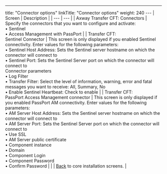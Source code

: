 ---
title: "Connector options"
linkTitle: "Connector options"
weight: 240
--- | Screen  | Description  |
| --- | --- |
| Axway Transfer CFT: Connectors  | Specify the connectors that you want to configure and activate:<br/> • Sentinel<br/> • Access Management with PassPort |
| Transfer CFT:<br /> Sentinel Connector | This screen is only displayed if you enabled Sentinel connectivity. Enter values for the following parameters:<br/> • Sentinel Host Address: Sets the Sentinel server hostname on which the connector will connect to<br/> • Sentinel Port: Sets the Sentinel Server port on which the connector will connect to<br/> Connector parameters<br/> • Log Filter<br/> • Transfer Filter: Select the level of information, warning, error and fatal messages you want to receive: All, Summary, No<br/> • Enable Sentinel Heartbeat: Check to enable |
| Transfer CFT:<br /> PassPort Access Management connector  | This screen is only displayed if you enabled PassPort AM connectivity. Enter values for the following parameters:<br/> • AM Server Host Address: Sets the Sentinel server hostname on which the connector will connect to<br/> • AM Server Port: Sets the Sentinel Server port on which the connector will connect to<br/> • Use SSL<br/> • AM Server public certificate<br/> • Component instance<br/> • Domain<br/> • Component Login<br/> • Component Password<br/> • Confirm Password |
|   | [Back](../../../../windows_install_start_here/before_you_start_win/install_transfer_cft_1) to core installation screens.  |

